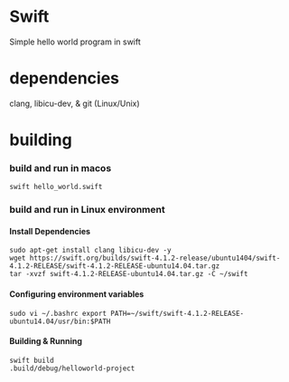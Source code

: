 # Swift
Simple hello world program in swift

# dependencies
clang, libicu-dev, & git (Linux/Unix)

# building

### build and run in macos
```console 
swift hello_world.swift 
```

### build and run in Linux environment

#### Install Dependencies
``` console
sudo apt-get install clang libicu-dev -y
wget https://swift.org/builds/swift-4.1.2-release/ubuntu1404/swift-4.1.2-RELEASE/swift-4.1.2-RELEASE-ubuntu14.04.tar.gz
tar -xvzf swift-4.1.2-RELEASE-ubuntu14.04.tar.gz -C ~/swift
```

#### Configuring environment variables

``` console
sudo vi ~/.bashrc export PATH=~/swift/swift-4.1.2-RELEASE-ubuntu14.04/usr/bin:$PATH
```


#### Building & Running
``` console 
swift build
.build/debug/helloworld-project
 ```




